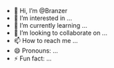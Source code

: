 - 👋 Hi, I’m @Branzer
- 👀 I’m interested in ...
- 🌱 I’m currently learning ...
- 💞️ I’m looking to collaborate on ...
- 📫 How to reach me ...
- 😄 Pronouns: ...
- ⚡ Fun fact: ...

<!---
Branzer/Branzer is a ✨ special ✨ repository because its `README.md` (this file) appears on your GitHub profile.
You can click the Preview link to take a look at your changes.
--->
